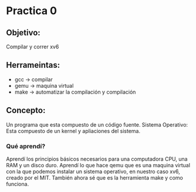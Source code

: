 
# Practica 0

## Objetivo:
Compilar y correr xv6

## Herrameintas:
* gcc -> compilar
* gemu -> maquina virtual
* make -> automatizar la compilación y compilación

## Concepto:
Un programa que esta compuesto de un código fuente.
Sistema Operativo: Esta compuesto de un kernel y apliaciones del sistema.

### Qué aprendí?

Aprendí los principios básicos necesarios para una computadora CPU, una RAM y un disco duro.
Aprendí lo que hace qemu que es una maquina virtual con la que podemos instalar un sistema operativo, en nuestro caso xv6, creado por el MIT. También ahora sé que es la herramienta make y como funciona.
